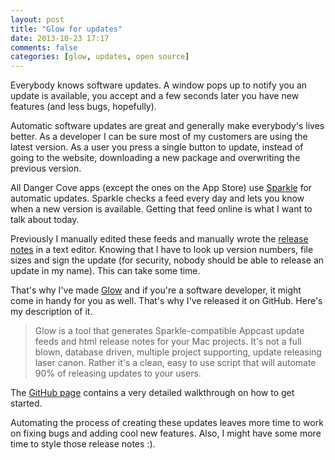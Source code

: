 ```yaml
---
layout: post
title: "Glow for updates"
date: 2013-10-23 17:17
comments: false
categories: [glow, updates, open source]
---
```


Everybody knows software updates. A window pops up to notify you an update is available, 
you accept and a few seconds later you have new features (and less bugs, hopefully).

Automatic software updates are great and generally make everybody's lives
better. As a developer I can be sure most of my customers are using the latest
version. As a user you press a single button to update, instead of going to
the website, downloading a new package and overwriting the previous version.

All Danger Cove apps (except the ones on the App Store) use [Sparkle](http://sparkle.andymatuschak.org/)
for automatic updates. Sparkle checks a feed every day and lets you know when a
new version is available. Getting that feed online is what I want to talk about
today.

<!-- more -->

Previously I manually edited these feeds and manually wrote the [release
notes](http://update.getporthole.com/release_notes/?source=article) in a text
editor. Knowing that I have to look up version numbers, file sizes and sign the
update (for security, nobody should be able to release an update in my name).
This can take some time.

That's why I've made [Glow](https://github.com/DangerCove/Glow) and if you're a
software developer, it might come in handy for you as well. That's why I've
released it on GitHub. Here's my description of it.

> Glow is a tool that generates Sparkle-compatible Appcast update feeds and html release notes for your Mac projects. It's not a full blown, database driven, multiple project supporting, update releasing laser canon. Rather it's a clean, easy to use script that will automate 90% of releasing updates to your users.

The [GitHub page](https://github.com/DangerCove/Glow) contains a very detailed 
walkthrough on how to get started.

Automating the process of creating these updates leaves more time to work on
fixing bugs and adding cool new features. Also, I might have some more time to
style those release notes :).